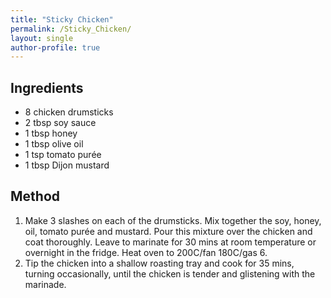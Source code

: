 ```yaml
---
title: "Sticky Chicken"
permalink: /Sticky_Chicken/
layout: single
author-profile: true
---
```


## Ingredients
- 8 chicken drumsticks
- 2 tbsp soy sauce
- 1 tbsp honey
- 1 tbsp olive oil
- 1 tsp tomato purée
- 1 tbsp Dijon mustard

## Method
1. Make 3 slashes on each of the drumsticks. Mix together the soy, honey, oil, tomato purée and mustard. Pour this mixture over the chicken and coat thoroughly. Leave to marinate for 30 mins at room temperature or overnight in the fridge. Heat oven to 200C/fan 180C/gas 6.
2. Tip the chicken into a shallow roasting tray and cook for 35 mins, turning occasionally, until the chicken is tender and glistening with the marinade.

